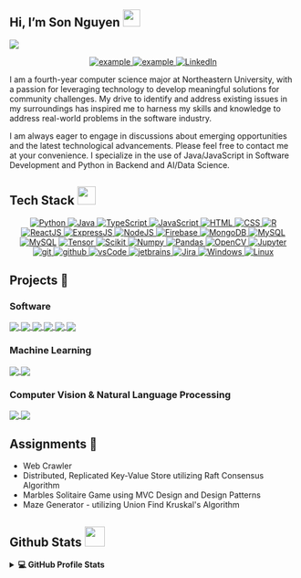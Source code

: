 ## Hi, I’m Son Nguyen <img src = "https://raw.githubusercontent.com/MartinHeinz/MartinHeinz/master/wave.gif" width = 30px>

<p>
  <a href="https://github.com/DenverCoder1/readme-typing-svg"><img src="https://readme-typing-svg.herokuapp.com?&font=IBM+Plex+Sans&color=abcdef&size=20&lines=Welcome+to+my+GitHub+Profile!;I'm+an+aspiring+Software+Engineer;I'm+also+studying+Computer+Science" /></a>
</p>

<p align ="center">
  <a  href="" target="_blank">
    <img src="https://img.shields.io/badge/My_Website-000000?style=for-the-badge&logo=Microsoft-edge&logoColor=white" alt="example"/>
  </a>
  <a href="mailto:nguyen.so@northeastern.edu?subject=Feedback%20From%20Github&body=Hello," target="_blank">
    <img src="https://img.shields.io/badge/Gmail-D14836?style=for-the-badge&logo=gmail&logoColor=white" alt="example"/>
  </a>
   <a href="https://www.linkedin.com/in/bao-son-nguyen-5aa826160/" target="_blank">
    <img alt="LinkedIn" src="https://img.shields.io/badge/LinkedIn-0077B5?style=for-the-badge&logo=linkedin&logoColor=white">
  </a>   
 
  </a>  
  </p>

<p >I am a fourth-year computer science major at Northeastern University, with a passion for leveraging technology to develop meaningful solutions for community challenges. My drive to identify and address existing issues in my surroundings has inspired me to harness my skills and knowledge to address real-world problems in the software industry.

I am always eager to engage in discussions about emerging opportunities and the latest technological advancements. Please feel free to contact me at your convenience.
I specialize in the use of Java/JavaScript in Software Development and Python in Backend and AI/Data Science.

</p>

## Tech Stack <img src = "https://media2.giphy.com/media/QssGEmpkyEOhBCb7e1/giphy.gif?cid=ecf05e47a0n3gi1bfqntqmob8g9aid1oyj2wr3ds3mg700bl&rid=giphy.gif" width = 32px>

<p align="center">
  <a href="https://www.python.org" target="_blank">
    <img alt="Python" src="https://img.shields.io/badge/Python-3776AB?style=for-the-badge&logo=python&logoColor=white">
  </a>
  <a href="https://www.java.com/en/" target="_blank">
    <img alt="Java" src="https://img.shields.io/badge/java-%23ED8B00.svg?style=for-the-badge&logo=openjdk&logoColor=white">
  </a>
  <a href="" target="_blank">
    <img alt="TypeScript" src="https://img.shields.io/badge/typescript-%23007ACC.svg?style=for-the-badge&logo=typescript&logoColor=white">
  </a>
	<a href="https://developer.mozilla.org/en-US/docs/Web/JavaScript" target="_blank">
    <img alt="JavaScript" src="https://img.shields.io/badge/JavaScript-F7DF1E?style=for-the-badge&logo=javascript&logoColor=white">
  </a>
  <!-- HTML -->
  <a href="https://developer.mozilla.org/en-US/docs/Web/HTML" target="_blank">
    <img alt="HTML" src="https://img.shields.io/badge/HTML-E34F26?style=for-the-badge&logo=html5&logoColor=white">
  </a>
  <!-- CSS -->
  <a href="https://developer.mozilla.org/en-US/docs/Web/CSS" target="_blank">
    <img alt="CSS" src="https://img.shields.io/badge/CSS-1572B6?style=for-the-badge&logo=css3&logoColor=white">
  </a>
  <a href="" target="_blank">
    <img alt="R" src="https://img.shields.io/badge/R-276DC3?style=for-the-badge&logo=r&logoColor=white">
  </a>
  <!-- ReactJS -->
  <a href="https://reactjs.org/" target="_blank">
    <img alt="ReactJS" src="https://img.shields.io/badge/ReactJS-61DAFB?style=for-the-badge&logo=react&logoColor=white">
  </a>
  <!-- ExpressJS -->
  <a href="https://expressjs.com/" target="_blank">
    <img alt="ExpressJS" src="https://img.shields.io/badge/ExpressJS-000000?style=for-the-badge&logo=express&logoColor=white">
  </a>
  <!-- NodeJS -->
  <a href="https://nodejs.org/en/" target="_blank">
    <img alt="NodeJS" src="https://img.shields.io/badge/NodeJS-339933?style=for-the-badge&logo=node.js&logoColor=white">
  </a>
	<!-- Firebase -->
  <a href="https://firebase.google.com/" target="_blank">
    <img alt="Firebase" src="https://img.shields.io/badge/Firebase-FFCA28?style=for-the-badge&logo=firebase&logoColor=white">
  </a>
	<!-- MongoDB -->
  <a href="https://www.mongodb.com/" target="_blank">
    <img alt="MongoDB" src="https://img.shields.io/badge/MongoDB-47A248?style=for-the-badge&logo=mongodb&logoColor=white">
  </a>
  <!-- MySQL -->
  <a href="https://www.mysql.com/" target="_blank">
    <img alt="MySQL" src="https://img.shields.io/badge/MySQL-4479A1?style=for-the-badge&logo=mysql&logoColor=white">
  </a>
	<a href="https://www.mysql.com/"><img alt="MySQL" src="https://img.shields.io/badge/Microsoft%20SQL%20Server-CC2927?style=for-the-badge&logo=microsoft%20sql%20server&logoColor=white"></a>
   <a href="" target="_blank">
    <img alt="Tensor" src="https://img.shields.io/badge/TensorFlow-FF6F00?style=for-the-badge&logo=tensorflow&logoColor=white">
  </a>

   <a href="https://scikit-learn.org/" target="_blank">
    <img alt="Scikit" src="https://img.shields.io/badge/scikit_learn-F7931E?style=for-the-badge&logo=scikit-learn&logoColor=white">
  </a>

   <a href="https://numpy.org/" target="_blank">
    <img alt="Numpy" src="https://img.shields.io/badge/Numpy-777BB4?style=for-the-badge&logo=numpy&logoColor=white">
  </a>

   <a href="https://pandas.pydata.org/" target="_blank">
    <img alt="Pandas" src="https://img.shields.io/badge/Pandas-2C2D72?style=for-the-badge&logo=pandas&logoColor=white">
  </a>

   <a href="https://opencv.org/" target="_blank">
    <img alt="OpenCV" src="https://img.shields.io/badge/OpenCV-27338e?style=for-the-badge&logo=OpenCV&logoColor=white">
  </a>
   <a href="https://jupyter.org/" target="_blank">
    <img alt="Jupyter" src="https://img.shields.io/badge/Jupyter-F37626.svg?&style=for-the-badge&logo=Jupyter&logoColor=white">
  </a>
  <a href="https://git-scm.com/" target="_blank">
    <img src="https://img.shields.io/badge/git-F05032.svg?style=for-the-badge&logo=git&logoColor=white"
      alt="git"/>
  </a>
  <a href="https://github.com/ELanza-48" target="_blank">
    <img src="https://img.shields.io/badge/github-181717.svg?style=for-the-badge&logo=github&logoColor=white" alt="github" />
  </a>
  <a href="https://code.visualstudio.com/" target="_blank">
    <img src="https://img.shields.io/badge/vscode-007ACC.svg?style=for-the-badge&logo=visualstudiocode&logoColor=white" alt="vsCode"/> 
  </a>
  <a href="https://www.jetbrains.com/" target="_blank">
    <img src="https://img.shields.io/badge/PyCharm-000000.svg?&style=for-the-badge&logo=PyCharm&logoColor=white" alt="jetbrains" />
  </a>
  <!-- Jira -->
  <a href="https://www.atlassian.com/software/jira" target="_blank">
    <img alt="Jira" src="https://img.shields.io/badge/Jira-0052CC?style=for-the-badge&logo=jira&logoColor=white">
  </a>
  <!-- Windows -->
  <a href="https://www.microsoft.com/windows/" target="_blank">
    <img alt="Windows" src="https://img.shields.io/badge/Windows-0078D6?style=for-the-badge&logo=windows&logoColor=white">
  </a>
  <!-- Linux -->
  <a href="https://www.linux.org/" target="_blank">
    <img alt="Linux" src="https://img.shields.io/badge/Linux-FCC624?style=for-the-badge&logo=linux&logoColor=white">
  </a>
</p>

## Projects 🔭

### Software

<a href="https://github.com/SonNguyen25/ai4career">

  <!-- Change the `github-readme-stats.anuraghazra1.vercel.app` to `github-readme-stats.vercel.app`  -->

  <img align="center" src="https://github-readme-stats.anuraghazra1.vercel.app/api/pin/?username=SonNguyen25&repo=ai4career&theme=tokyonight" />

</a>

<a href="https://github.com/SonNguyen25/ImageProcessingApplication">

  <!-- Change the `github-readme-stats.anuraghazra1.vercel.app` to `github-readme-stats.vercel.app`  -->

  <img align="center" src="https://github-readme-stats.anuraghazra1.vercel.app/api/pin/?username=SonNguyen25&repo=ImageProcessingApplication&theme=tokyonight" />

</a>

<a href="https://github.com/SonNguyen25/EquipmentManagementSystem">

  <!-- Change the `github-readme-stats.anuraghazra1.vercel.app` to `github-readme-stats.vercel.app`  -->

  <img align="center" src="https://github-readme-stats.anuraghazra1.vercel.app/api/pin/?username=SonNguyen25&repo=EquipmentManagementSystem&theme=tokyonight" />

</a>

<a href="https://github.com/SonNguyen25/DistributedKeyValueDatabase">

  <!-- Change the `github-readme-stats.anuraghazra1.vercel.app` to `github-readme-stats.vercel.app`  -->

  <img align="center" src="https://github-readme-stats.anuraghazra1.vercel.app/api/pin/?username=SonNguyen25&repo=DistributedKeyValueDatabase&theme=tokyonight" />

</a>  
<a href="https://github.com/SonNguyen25/kanbas-react-web-app/tree/a6">

  <!-- Change the `github-readme-stats.anuraghazra1.vercel.app` to `github-readme-stats.vercel.app`  -->

  <img align="center" src="https://github-readme-stats.anuraghazra1.vercel.app/api/pin/?username=SonNguyen25&repo=kanbas-react-web-app&theme=tokyonight" />

</a>  
<a href="https://github.com/SonNguyen25/kanbas-node-server-app/tree/a6">

  <!-- Change the `github-readme-stats.anuraghazra1.vercel.app` to `github-readme-stats.vercel.app`  -->

  <img align="center" src="https://github-readme-stats.anuraghazra1.vercel.app/api/pin/?username=SonNguyen25&repo=kanbas-node-server-app&theme=tokyonight" />

</a>

### Machine Learning

<a href="https://github.com/SonNguyen25/VinBigData-Fraud-Detection">

  <!-- Change the `github-readme-stats.anuraghazra1.vercel.app` to `github-readme-stats.vercel.app`  -->

  <img align="center" src="https://github-readme-stats.anuraghazra1.vercel.app/api/pin/?username=SonNguyen25&repo=VinBigData-Fraud-Detection&theme=tokyonight" />

</a> 
<a href="https://github.com/SonNguyen25/Identifying-Trends-in-Spotify">

  <!-- Change the `github-readme-stats.anuraghazra1.vercel.app` to `github-readme-stats.vercel.app`  -->

  <img align="center" src="https://github-readme-stats.anuraghazra1.vercel.app/api/pin/?username=SonNguyen25&repo=Identifying-Trends-in-Spotify&theme=tokyonight" />

</a>

### Computer Vision & Natural Language Processing

<a href="https://github.com/SonNguyen25/mot_yolov8/">

  <!-- Change the `github-readme-stats.anuraghazra1.vercel.app` to `github-readme-stats.vercel.app`  -->

  <img align="center" src="https://github-readme-stats.anuraghazra1.vercel.app/api/pin/?username=SonNguyen25&repo=mot_yolov8&theme=tokyonight" />

</a>

<a href="https://github.com/SonNguyen25/BloomCausalLM-PromptTuning">
	
  <!-- Change the `github-readme-stats.anuraghazra1.vercel.app` to `github-readme-stats.vercel.app`  -->

  <img align="center" src="https://github-readme-stats.anuraghazra1.vercel.app/api/pin/?username=SonNguyen25&repo=BloomCausalLM-PromptTuning&theme=tokyonight" />

</a>

## Assignments 🌱

- Web Crawler
- Distributed, Replicated Key-Value Store utilizing Raft Consensus Algorithm
- Marbles Solitaire Game using MVC Design and Design Patterns
- Maze Generator - utilizing Union Find Kruskal's Algorithm

## Github Stats <img src = "https://i.pinimg.com/originals/65/c4/f4/65c4f452571be1261e9c623f7da488ac.gif" width = 35px>

<details> 
  <summary><b>💻 GitHub Profile Stats</b></summary>
  <br/>
  <p align="center">
    <a href="https://github.com/SonNguyen25/github-readme-stats"><img alt="SonNguyen25's Github Stats" src="https://github-readme-stats.vercel.app/api?username=SonNguyen25&show_icons=true&count_private=true&theme=tokyonight" height="192px"/></a>
<br/>
  &nbsp;
	  <img src="https://github-readme-stats.vercel.app/api/top-langs/?username=SonNguyen25&show_icons=true&locale=en&layout=compact&theme=tokyonight&hide=jupyter%20notebook" alt="SonNguyen25" height="192px"/>
  <br/>
  </p>
</details>
